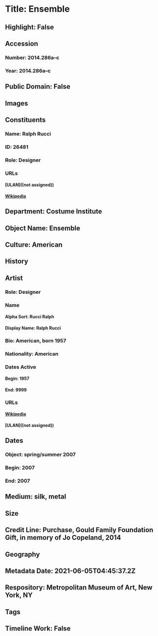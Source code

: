 # Title: Ensemble
## Highlight: False
## Accession
### Number: 2014.286a–c
### Year: 2014.286a–c
## Public Domain: False
## Images
## Constituents
### Name: Ralph Rucci
### ID: 26481
### Role: Designer
### URLs
#### [ULAN]((not assigned))
#### [Wikipedia](https://www.wikidata.org/wiki/Q4401317)
## Department: Costume Institute
## Object Name: Ensemble
## Culture: American
## History
## Artist
### Role: Designer
### Name
#### Alpha Sort: Rucci Ralph
#### Display Name: Ralph Rucci
### Bio: American, born 1957
### Nationality: American
### Dates Active
#### Begin: 1957
#### End: 9999
### URLs
#### [Wikipedia](https://www.wikidata.org/wiki/Q4401317)
#### [ULAN]((not assigned))
## Dates
### Object: spring/summer 2007
### Begin: 2007
### End: 2007
## Medium: silk, metal
## Size
## Credit Line: Purchase, Gould Family Foundation Gift, in memory of Jo Copeland, 2014
## Geography
## Metadata Date: 2021-06-05T04:45:37.2Z
## Respository: Metropolitan Museum of Art, New York, NY
## Tags
## Timeline Work: False